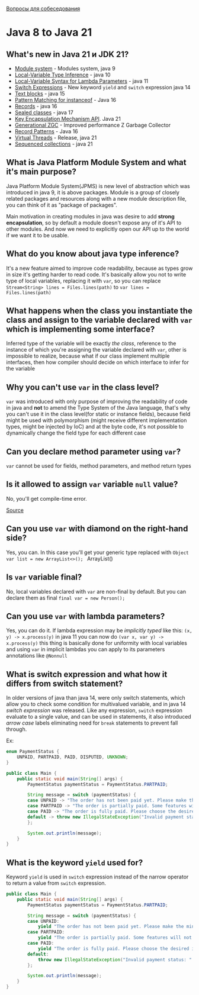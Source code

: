 [Вопросы для собеседования](README.md)

# Java 8 to Java 21

## What's new in Java 21 и JDK 21?

- [Module system](https://openjdk.org/jeps/261) - Modules system, java 9
- [Local-Variable Type Inference](https://openjdk.org/jeps/286) -  java 10
- [Local-Variable Syntax for Lambda Parameters](https://openjdk.org/jeps/323) - java 11
- [Switch Expressions](https://openjdk.org/jeps/361) - New keyword `yield` and `switch` expression java 14 
- [Text blocks](https://openjdk.org/jeps/378) - java 15
- [Pattern Matching for instanceof](https://openjdk.org/jeps/394) - Java 16
- [Records](https://openjdk.org/jeps/395) - java 16
- [Sealed classes](https://openjdk.org/jeps/409) - java 17
- [Key Encapsulation Mechanism API](https://openjdk.org/jeps/452). Java 21
- [Generational ZGC](https://openjdk.org/jeps/439) - Improved performance Z Garbage Collector 
- [Record Patterns](https://openjdk.org/jeps/440) - Java 16
- [Virtual Threads](https://openjdk.org/jeps/444) - Release, java 21
- [Sequenced collections](https://openjdk.org/jeps/431) - java 21

## What is Java Platform Module System and what it's main purpose?
Java Platform Module System(JPMS) is new level of abstraction which was introduced in java 9, it is above packages.
Module is a group of closely related packages and resources along with a new module description file, you can
think of it as "package of packages".

Main motivation in creating modules in java was desire to add **strong encapsulation**, so by default a module
doesn't expose any of it's API to other modules. And now we need to explicitly open our API up to the world 
if we want it to be usable.

## What do you know about java type inference?
It's a new feature aimed to improve code readability, because as types grow in size it's getting harder to read 
code. 
It's basically allow you not to write type of local variables, replacing it with `var`, so you can replace 
`Stream<String> lines = Files.lines(path)` to `var lines = Files.lines(path)`

## What happens when the class you instantiate the class and assign to the variable declared with `var` which is implementing some interface?
Inferred type of the variable will be exactly _the class_, reference to the instance of which you're assigning the 
variable declared with `var`, other is impossible to realize, because what if our class implement multiple
interfaces, then how compiler should decide on which interface to infer for the variable

## Why you can't use `var` in the class level?
`var` was introduced with only purpose of improving the readability of code in java and **not**  to amend the 
Type System of the Java language, that's why you can't use it in the class level(for static or instance fields), 
because field might be used with polymorphism (might receive different implementation types, might be injected by IoC)
and at the byte code, it's not possible to dynamically change the field type for each different case

## Can you declare method parameter using `var`? 
`var` cannot be used for fields, method parameters, and method return types

## Is it allowed to assign `var` variable `null` value?
No, you'll get compile-time error. 

[Source](https://openjdk.org/projects/amber/guides/lvti-faq#Q7)

## Can you use `var` with diamond on the right-hand side?
Yes, you can. In this case you'll get your generic type replaced with `Object` 
`var list = new ArrayList<>(); `  ArrayList<Object>() 

## Is `var` variable final?
No, local variables declared with `var` are non-final by default. But you can declare them as final
`final var = new Person();` 

## Can you use `var` with lambda parameters?
Yes, you can do it. 
If lambda expression may be _implicitly typed_ like this: `(x, y) -> x.process(y)` in java 11 you can now do
`(var x, var y) -> x.process(y)` this thing is basically done for uniformity with local variables and 
using `var` in implicit lambdas you can apply to its parameters annotations like `@Nonnull` 

## What is switch expression and what how it differs from switch statement?
In older versions of java than java 14, were only switch statements, which allow you to check some 
condition for multivalued variable, and in java 14 _switch expression_ was released. 
Like any expression, `switch` expression evaluate to a single value, and can be used in statements, it also 
introduced _arrow case_ labels eliminating need for `break` statements to prevent fall through.

Ex:
```java
enum PaymentStatus {
    UNPAID, PARTPAID, PAID, DISPUTED, UNKNOWN;
}

public class Main {
    public static void main(String[] args) {
        PaymentStatus paymentStatus = PaymentStatus.PARTPAID;

        String message = switch (paymentStatus) {
        case UNPAID -> "The order has not been paid yet. Please make the minimum/full amount to procced.";
        case PARTPAID -> "The order is partially paid. Some features will not be available. Please check the brochure for details.";
        case PAID -> "The order is fully paid. Please choose the desired items from the menu.";
        default -> throw new IllegalStateException("Invalid payment status: " + paymentStatus);
        };

        System.out.println(message);
    }
}
```

## What is the keyword `yield` used for?
Keyword `yield` is used in `switch` expression instead of the narrow operator to return a value from `switch` 
expression.
```java
public class Main {
    public static void main(String[] args) {
        PaymentStatus paymentStatus = PaymentStatus.PARTPAID;

        String message = switch (paymentStatus) {
        case UNPAID:
            yield "The order has not been paid yet. Please make the minimum/full amount to procced.";
        case PARTPAID:
            yield "The order is partially paid. Some features will not be available. Please check the brochure for details.";
        case PAID:
            yield "The order is fully paid. Please choose the desired items from the menu.";
        default:
            throw new IllegalStateException("Invalid payment status: " + paymentStatus);
        };

        System.out.println(message);
    }
}
```


